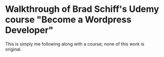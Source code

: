 # Walkthrough of Brad Schiff's Udemy course "Become a Wordpress Developer"
This is simply me following along with a course; none of this work is original.
